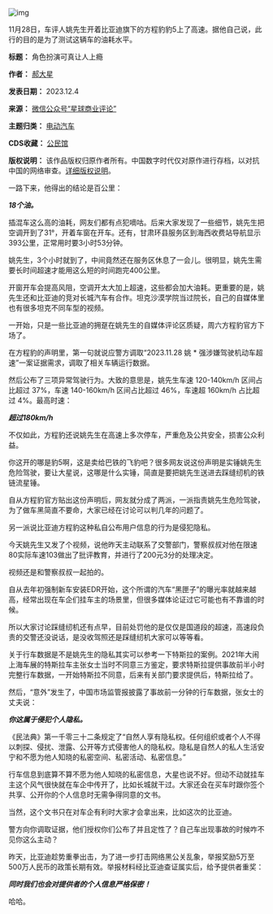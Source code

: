 ![img](https://chinadigitaltimes.net/chinese/files/2023/12/post-702892-656e068bcca91.png)


11月28日，车评人姚先生开着比亚迪旗下的方程豹豹5上了高速。据他自己说，此行的目的是为了测试这辆车的油耗水平。




**标题：** 角色扮演可真让人上瘾  

**作者：** [郝大星](https://chinadigitaltimes.net/space/星球商业评论)  

**发表日期：** 2023.12.4  

**来源：** [微信公众号“星球商业评论”](https://web.archive.org/web/https://mp.weixin.qq.com/s/K6sxUdCly8X4viyWSu-Ifw)  

**主题归类：** [电动汽车](https://chinadigitaltimes.net/space/电动汽车)  

**CDS收藏：** [公民馆](https://chinadigitaltimes.net/space/%E5%85%AC%E6%B0%91%E9%A6%86)  

**版权说明：** 该作品版权归原作者所有。中国数字时代仅对原作进行存档，以对抗中国的网络审查。[详细版权说明](https://chinadigitaltimes.net/chinese/copyright)。


一路下来，他得出的结论是百公里：


***18个油。*** 


插混车这么高的油耗，网友们都有点犯嘀咕。后来大家发现了一些细节，姚先生把空调开到了31°，开着车窗在开车。还有，甘肃环县服务区到海西收费站导航显示393公里，正常用时要3小时53分钟。


姚先生，3个小时就到了，中间竟然还在服务区休息了一会儿。很明显，姚先生需要长时间超速才能用这么短的时间跑完400公里。


开窗开车会提高风阻，空调开太大加上超速，这些都会加大油耗。更重要的是，姚先生还和比亚迪的竞对长城汽车有合作。坦克沙漠学院当过院长，自己的自媒体里也有很多坦克不同车型的视频。


一开始，只是一些比亚迪的拥趸在姚先生的自媒体评论区质疑，周六方程豹官方下场了。


在方程豹的声明里，第一句就说应警方调取“2023.11.28 姚 \* 强涉嫌驾驶机动车超速”一案证据需求，调取了相关车辆运行数据。


然后公布了三项异常驾驶行为。大致的意思是，姚先生车速 120-140km/h 区间占比超过 37%，车速 140-160km/h 区间占比超过 46%，车速超 160km/h 占比超过 4%。最高时速：


***超过180km/h*** 


不仅如此，方程豹还说姚先生在高速上多次停车，严重危及公共安全，损害公众利益。


你这开的哪是豹5啊，这是卖给巴铁的飞豹吧？很多网友说这份声明是实锤姚先生危险驾驶，要让大星说，这哪是什么实锤，简直是要把姚先生送进去踩缝纫机的铁链流星锤。


自从方程豹官方贴出这份声明后，网友就分成了两派，一派指责姚先生危险驾驶，为了做车黑简直不要命，大家已经在讨论可以判几年的问题了。


另一派说比亚迪方程豹这种私自公布用户信息的行为是侵犯隐私。


今天姚先生又发了个视频，说他昨天主动联系了交警部门，警察叔叔对他在限速80实际车速103做出了批评教育，并进行了200元3分的处理决定。


视频还是和警察叔叔一起拍的。


自从去年初强制新车安装EDR开始，这个所谓的汽车“黑匣子”的曝光率就越来越高，经常出现在车企们挂车主的场景里，但很多媒体论证过它可能也有不靠谱的时候。


所以大家讨论踩缝纫机还有点早，目前处罚他的是仅仅是国道段的超速，高速段负责的交警还没说话，是没收驾照还是踩缝纫机大家可以等等看。


关于行车数据是不是姚先生的隐私其实可以参考一下特斯拉的案例。2021年大闹上海车展的特斯拉车主张女士当时不同意三方鉴定，要求特斯拉提供事故前半小时完整行车数据，一开始特斯拉不同意，后来有关部门要求提供后，特斯拉给了。


然后，“意外”发生了，中国市场监管报披露了事故前一分钟的行车数据，张女士的丈夫说：


***你这属于侵犯个人隐私。*** 


《民法典》第一千零三十二条规定了“自然人享有隐私权。任何组织或者个人不得以刺探、侵扰、泄露、公开等方式侵害他人的隐私权。隐私是自然人的私人生活安宁和不愿为他人知晓的私密空间、私密活动、私密信息。”


行车信息到底算不算不愿为他人知晓的私密信息，大星也说不好。但动不动就挂车主这个风气很快就在车企中传开了，比如长城就干过。大家还会在买车时跟你签个共享、公开你的个人信息时无需争得同意的文书。


当然，这个文书只在对车企有利时大家才会拿出来，比如这次的比亚迪。


警方向你调取证据，他们授权你们公布了并且定性了？自己车出现事故的时候咋不见你这么主动？


昨天，比亚迪趁势重拳出击，为了进一步打击网络黑公关乱象，举报奖励5万至500万人民币的政策长期有效。举报材料经比亚迪查证属实后，给予提供者重奖：


***同时我们也会对提供者的个人信息严格保密！*** 


哈哈。

